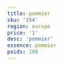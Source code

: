 ```yaml
---
title: pommier
sku: '154'
region: europe
price: '1'
desc: 'pommier'
essence: pommier
poids: 100
---
```

